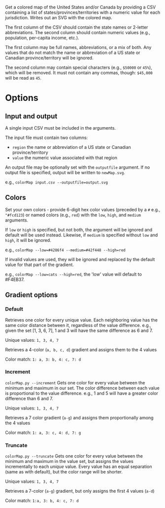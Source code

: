 Get a colored map of the United States and/or Canada by providing a CSV containing a list of states/provinces/territories with a numeric value for each jurisdiction. Writes out an SVG with the colored map.

The first column of the CSV should contain the state names or 2-letter abbreviations. The second column should contain numeric values (e.g., population, per-capita income, etc.). 

The first column may be full names, abbreviations, or a mix of both. Any values that do not match the name or abbreviation of a US state or Canadian province/territory will be ignored. 

The second column may contain special characters (e.g., `$50000` or `45%`), which will be removed. It must not contain any commas, though: `$45,000` will be read as `45`.

# Options

## Input and output
A single input CSV must be included in the arguments.

The input file must contain two columns:
- `region` the name or abbreviation of a US state or Canadian province/territory
- `value` the numeric value associated with that region

An output file may be optionally set with the `outputfile` argument. If no output file is specified, output will be written to `newMap.svg`. 

e.g., `colorMap input.csv --outputfile=output.svg`

## Colors
Set your own colors - provide 6-digit hex color values (preceded by a `#` e.g., `"#fcd123`) or named colors (e.g., `red`) with the `low`, `high`, and `medium` arguments. 

If `low` or `high` is specified, but not both, the argument will be ignored and default will be used instead. Likewise, if `medium` is specified without `low` and `high`, it will be ignored.

e.g., `colorMap --low=#4286f4 --medium=#42f448 --high=red`

If invalid values are used, they will be ignored and replaced by the default value for that part of the gradient.

e.g., `colorMap --low=cats --high=red`, the 'low' value will default to #F4EB37.

## Gradient options
### Default 
Retrieves one color for every unique value.
Each neighboring value has the same color distance between it, regardless of the value difference. e.g., given the set [1, 3, 6, 7], 1 and 3 will have the same difference as 6 and 7.

Unique values: `1, 3, 4, 7`

Retrieves a 4-color (`a, b, c, d`) gradient and assigns them to the 4 values

Color match: `1: a, 3: b, 4: c, 7: d`

### Increment
`colorMap.py --increment`
Gets one color for every value between the minimum and maximum in our set.
The color difference between each value is proportional to the value difference. e.g., 1 and 5 will have a greater color difference than 6 and 7.

Unique values: `1, 3, 4, 7`

Retrieves a 7 color gradient (`a-g`) and assigns them proportionally among the 4 values

Color match: `1: a, 3: c, 4: d, 7: g`

### Truncate
`colorMap.py --truncate`
Gets one color for every value between the minimum and maximum in the value set, but assigns the values incrementally to each _unique_ value. Every value has an equal separation (same as with default), but the color range will be shorter.

Unique values: `1, 3, 4, 7`

Retrieves a 7-color (`a-g`) gradient, but only assigns the first 4 values (`a-d`)

Color match: `1:a, 3: b, 4: c, 7: d`
